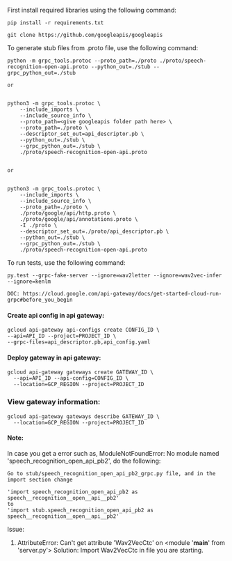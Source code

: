 First install required libraries using the following command:
```
pip install -r requirements.txt
```

```
git clone https://github.com/googleapis/googleapis
```

To generate stub files from .proto file, use the following command:
```
python -m grpc_tools.protoc --proto_path=./proto ./proto/speech-recognition-open-api.proto --python_out=./stub --grpc_python_out=./stub

or


python3 -m grpc_tools.protoc \
    --include_imports \
    --include_source_info \
    --proto_path=<give googleapis folder path here> \
    --proto_path=./proto \
    --descriptor_set_out=api_descriptor.pb \
    --python_out=./stub \
    --grpc_python_out=./stub \
    ./proto/speech-recognition-open-api.proto
    
    
or 


python3 -m grpc_tools.protoc \
    --include_imports \
    --include_source_info \
    --proto_path=./proto \
    ./proto/google/api/http.proto \
    ./proto/google/api/annotations.proto \
    -I ./proto \
    --descriptor_set_out=./proto/api_descriptor.pb \
    --python_out=./stub \
    --grpc_python_out=./stub \
    ./proto/speech-recognition-open-api.proto
```


To run tests, use the following command:
```
py.test --grpc-fake-server --ignore=wav2letter --ignore=wav2vec-infer --ignore=kenlm
```

`DOC: https://cloud.google.com/api-gateway/docs/get-started-cloud-run-grpc#before_you_begin`

#### Create api config in api gateway:
```
gcloud api-gateway api-configs create CONFIG_ID \
--api=API_ID --project=PROJECT_ID \
--grpc-files=api_descriptor.pb,api_config.yaml
```

#### Deploy gateway in api gateway:
```
gcloud api-gateway gateways create GATEWAY_ID \
  --api=API_ID --api-config=CONFIG_ID \
  --location=GCP_REGION --project=PROJECT_ID
```
### View gateway information:
```
gcloud api-gateway gateways describe GATEWAY_ID \
  --location=GCP_REGION --project=PROJECT_ID
```
#### Note:
In case you get a error such as, ModuleNotFoundError: No module named 'speech_recognition_open_api_pb2',
do the following:

```
Go to stub/speech_recognition_open_api_pb2_grpc.py file, and in the import section change 

'import speech_recognition_open_api_pb2 as speech__recognition__open__api__pb2'
to 
'import stub.speech_recognition_open_api_pb2 as speech__recognition__open__api__pb2'

```

Issue:

1. AttributeError: Can't get attribute 'Wav2VecCtc' on <module '__main__' from 'server.py'>
    Solution: Import Wav2VecCtc in file you are starting.
